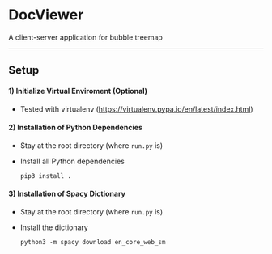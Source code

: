 # DocViewer
A client-server application for bubble treemap

******

Setup
-----

#### 1) Initialize Virtual Enviroment (Optional)
* Tested with virtualenv (https://virtualenv.pypa.io/en/latest/index.html)

#### 2) Installation of Python Dependencies
* Stay at the root directory (where `run.py` is)

* Install all Python dependencies

    `pip3 install .`

#### 3) Installation of Spacy Dictionary
* Stay at the root directory (where `run.py` is)

* Install the dictionary

    `python3 -m spacy download en_core_web_sm`